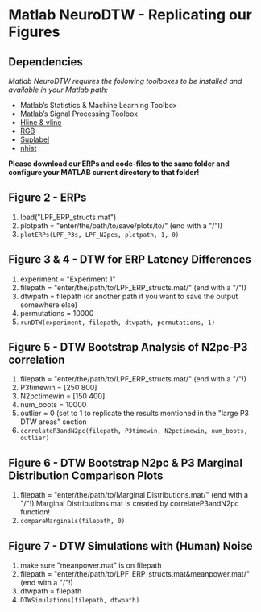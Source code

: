 # Matlab NeuroDTW - Replicating our Figures

## Dependencies
*Matlab NeuroDTW requires the following toolboxes to be installed and available in your Matlab path:*
- Matlab’s Statistics & Machine Learning Toolbox
- Matlab’s Signal Processing Toolbox
- [Hline & vline](https://de.mathworks.com/matlabcentral/fileexchange/1039-hline-and-vline )
- [RGB](https://de.mathworks.com/matlabcentral/fileexchange/46872-intuitive-rgb-color-values-from-xkcd)
- [Suplabel](https://de.mathworks.com/matlabcentral/fileexchange/7772-suplabel )
- [nhist](https://de.mathworks.com/matlabcentral/fileexchange/27388-plot-and-compare-histograms-pretty-by-default)

**Please download our ERPs and code-files to the same folder and configure your MATLAB current directory to that folder!**

## Figure 2 - ERPs 
1. load("LPF_ERP_structs.mat")
2. plotpath = "enter/the/path/to/save/plots/to/" (end with a "/"!)
3. `plotERPs(LPF_P3s, LPF_N2pcs, plotpath, 1, 0)`

## Figure 3 & 4 - DTW for ERP Latency Differences 
1. experiment = "Experiment 1"
2. filepath = "enter/the/path/to/LPF_ERP_structs.mat/" (end with a "/"!)
3. dtwpath = filepath (or another path if you want to save the output somewhere else)
4. permutations = 10000
5. `runDTW(experiment, filepath, dtwpath, permutations, 1)`

## Figure 5 - DTW Bootstrap Analysis of N2pc-P3 correlation
1. filepath = "enter/the/path/to/LPF_ERP_structs.mat/" (end with a "/"!)
2. P3timewin = [250 800]
3. N2pctimewin = [150 400]
4. num_boots = 10000
5. outlier = 0 (set to 1 to replicate the results mentioned in the "large P3 DTW areas" section
6. `correlateP3andN2pc(filepath, P3timewin, N2pctimewin, num_boots, outlier)`

## Figure 6 - DTW Bootstrap N2pc & P3 Marginal Distribution Comparison Plots
1. filepath = "enter/the/path/to/Marginal Distributions.mat/" (end with a "/"!)
Marginal Distributions.mat is created by correlateP3andN2pc function!
2. `compareMarginals(filepath, 0)`

## Figure 7 - DTW Simulations with (Human) Noise
1. make sure "meanpower.mat" is on filepath
2. filepath = "enter/the/path/to/LPF_ERP_structs.mat&meanpower.mat/" (end with a "/"!)
3. dtwpath = filepath
4. `DTWSimulations(filepath, dtwpath)`

